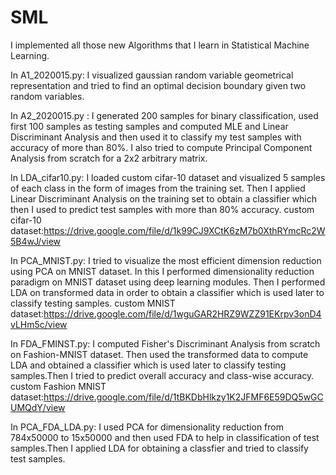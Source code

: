 # SML

I implemented all those new Algorithms that I learn in Statistical Machine Learning.

In A1_2020015.py:
I visualized gaussian random variable geometrical representation and tried to find an optimal decision boundary given two random variables.

In A2_2020015.py :
I generated 200 samples for binary classification, used first 100 samples as testing samples and computed MLE and Linear Discriminant Analysis and then used it to 
classify my test samples with accuracy of more than 80%.
I also tried to compute Principal Component Analysis from scratch for a 2x2 arbitrary matrix.

In LDA_cifar10.py:
I loaded custom cifar-10 dataset and visualized 5 samples of each class in the form of images from the training set. Then I applied Linear Discriminant Analysis on the 
training set to obtain a classifier which then I used to predict test samples with more than 80% accuracy.
custom cifar-10 dataset:https://drive.google.com/file/d/1k99CJ9XCtK6zM7b0XthRYmcRc2W5B4wJ/view

In PCA_MNIST.py:
I tried to visualize the most efficient dimension reduction using PCA on MNIST dataset. In this I performed dimensionality reduction paradigm on MNIST dataset using deep
learning modules. Then I performed LDA on transformed data in order to obtain a classifier which is used later to classify testing samples.
custom MNIST dataset:https://drive.google.com/file/d/1wguGAR2HRZ9WZZ91EKrpv3onD4vLHm5c/view

In FDA_FMINST.py:
I computed Fisher's Discriminant Analysis from scratch on Fashion-MNIST dataset. Then used the transformed data to compute LDA and obtained a classifier which is used
later to classify testing samples.Then I tried to predict overall accuracy and class-wise accuracy.
custom Fashion MNIST dataset:https://drive.google.com/file/d/1tBKDbHlkzy1K2JFMF6E59DQ5wGCUMQdY/view

In PCA_FDA_LDA.py:
I used PCA for dimensionality reduction from 784x50000 to 15x50000 and then used FDA to help in classification of test samples.Then I applied LDA for obtaining a 
classfier and tried to classify test samples.
